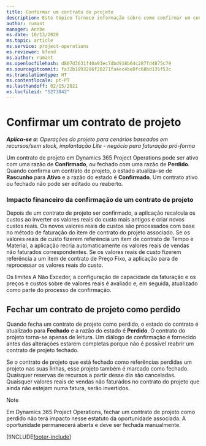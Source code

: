 ```yaml
---
title: Confirmar um contrato de projeto
description: Este tópico fornece informação sobre como confirmar um contrato no Project Operations.
author: rumant
manager: Annbe
ms.date: 10/13/2020
ms.topic: article
ms.service: project-operations
ms.reviewer: kfend
ms.author: rumant
ms.openlocfilehash: d807d3631f40a93ec7dbd918b64c287fd4875c79
ms.sourcegitcommit: fa32b1893286f20271fa4ec4be8fc68bd135f53c
ms.translationtype: HT
ms.contentlocale: pt-PT
ms.lasthandoff: 02/15/2021
ms.locfileid: "5273842"
---
```

# <a name="confirm-a-project-contract"></a>Confirmar um contrato de projeto

_**Aplica-se a:** Operações do projeto para cenários baseados em recursos/sem stock, implantação Lite - negócio para faturação pró-forma_

Um contrato de projeto em Dynamics 365 Project Operations pode ser ativo com uma razão de **Confirmado**, ou fechado com uma razão de **Perdido**. Quando confirma um contrato de projeto, o estado atualiza-se de **Rascunho** para **Ativo** e a razão do estado é **Confirmado**. Um contrato ativo ou fechado não pode ser editado ou reaberto. 

### <a name="financial-impact-of-confirming-a-project-contract"></a>Impacto financeiro da confirmação de um contrato de projeto

Depois de um contrato de projeto ser confirmado, a aplicação recalcula os custos ao inverter os valores reais do custo mais antigos e criar novos custos reais. Os novos valores reais de custos são processados com base no método de faturação do item de contrato do projeto associado. Se os valores reais de custo fizerem referência um item de contrato de Tempo e Material, a aplicação recria automaticamente os valores reais de vendas não faturados correspondentes. Se os valores reais de custo fizerem referência a um item de contrato de Preço Fixo, a aplicação para de reprocessar os valores reais do custo.

Os limites A Não Exceder, a configuração de capacidade da faturação e os preços e custos sobre de valores reais é avaliado e, em seguida, atualizado como parte do processo de confirmação.

## <a name="close-a-project-contract-as-lost"></a>Fechar um contrato de projeto como perdido

Quando fecha um contrato de projeto como perdido, o estado do contrato é atualizado para **Fechado** e a razão do estado é **Perdido**. O contrato do projeto torna-se apenas de leitura. Um diálogo de confirmação é fornecido antes das alterações estarem completas porque não é possível reabrir um contrato de projeto fechado.

Se o contrato de projeto que está fechado como referências perdidas um projeto nas suas linhas, esse projeto também é marcado como fechado. Quaisquer reservas de recursos a partir desse dia são canceladas. Quaisquer valores reais de vendas não faturados no contrato do projeto que ainda não estejam numa fatura, serão invertidos.

> [!NOTE]
> Em Dynamics 365 Project Operations, fechar um contrato de projeto como perdido não terá impacto nesse estatuto da oportunidade associada. A oportunidade permanecerá aberta e deve ser fechada manualmente.


[!INCLUDE[footer-include](../../includes/footer-banner.md)]